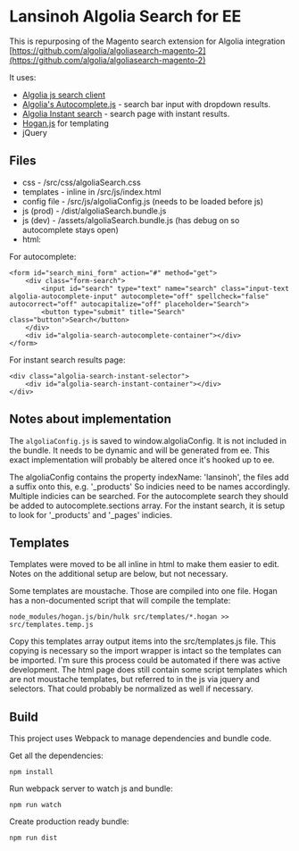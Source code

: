 # Lansinoh Algolia Search for EE

This is repurposing of the Magento search extension for Algolia integration [https://github.com/algolia/algoliasearch-magento-2](https://github.com/algolia/algoliasearch-magento-2)

It uses:
* [Algolia js search client](https://github.com/algolia/algoliasearch-client-javascript)
* [Algolia's Autocomplete.js](https://github.com/algolia/autocomplete.js) - search bar input with dropdown results.
* [Algolia Instant search](https://community.algolia.com/instantsearch.js/documentation/#introduction) - search page with instant results.
* [Hogan.js](https://github.com/twitter/hogan.js) for templating
* jQuery

## Files
* css - /src/css/algoliaSearch.css
* templates - inline in /src/js/index.html
* config file - /src/js/algoliaConfig.js (needs to be loaded before js)
* js (prod) - /dist/algoliaSearch.bundle.js
* js (dev) - /assets/algoliaSearch.bundle.js (has debug on so autocomplete stays open)
* html:

For autocomplete:
```
<form id="search_mini_form" action="#" method="get">
    <div class="form-search">
        <input id="search" type="text" name="search" class="input-text algolia-autocomplete-input" autocomplete="off" spellcheck="false" autocorrect="off" autocapitalize="off" placeholder="Search">
        <button type="submit" title="Search" class="button">Search</button>
    </div>
    <div id="algolia-search-autocomplete-container"></div>
</form>
```

For instant search results page:
```
<div class="algolia-search-instant-selector">
    <div id="algolia-search-instant-container"></div>
</div>
```

## Notes about implementation
The `algoliaConfig.js` is saved to window.algoliaConfig. It is not included in the bundle. It needs to be dynamic and will be generated from ee. This exact implementation will probably be altered once it's hooked up to ee.

The algoliaConfig contains the property indexName: 'lansinoh', the files add a suffix onto this, e.g. '\_products' So indicies need to be names accordingly. Multiple indicies can be searched. For the autocomplete search they should be added to autocomplete.sections array. For the instant search, it is setup to look for '\_products' and '\_pages' indicies. 

## Templates

Templates were moved to be all inline in html to make them easier to edit. Notes on the additional setup are below, but not necessary.

Some templates are moustache. Those are compiled into one file. Hogan has a non-documented script that will compile the template:

```
node_modules/hogan.js/bin/hulk src/templates/*.hogan >> src/templates.temp.js
```

Copy this templates array output items into the src/templates.js file. This copying is necessary so the import wrapper is intact so the templates can be imported. I'm sure this process could be automated if there was active development. The html page does still contain some script templates which are not moustache templates, but referred to in the js via jquery and selectors. That could probably be normalized as well if necessary.

## Build
This project uses Webpack to manage dependencies and bundle code.

Get all the dependencies:
```
npm install
```

Run webpack server to watch js and bundle:
```
npm run watch
```

Create production ready bundle:
```
npm run dist
```

